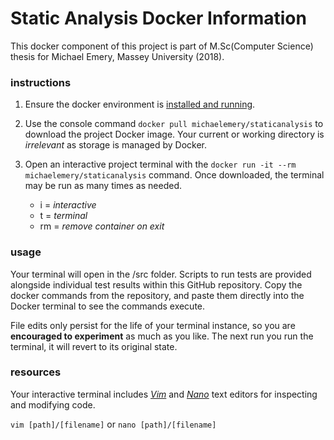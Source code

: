 # Static Analysis Docker Information

This docker component of this project is part of M.Sc(Computer Science) thesis for Michael Emery, Massey University (2018).

### instructions

1. Ensure the docker environment is [installed and running](https://www.docker.com/products/docker-desktop). 
2. Use the console command `docker pull michaelemery/staticanalysis` to download the project Docker image. Your current or working directory is *irrelevant* as storage is managed by Docker.
3. Open an interactive project terminal with the `docker run -it --rm michaelemery/staticanalysis` command. Once downloaded, the terminal may be run as many times as needed.

    * i = *interactive*
    * t = *terminal*
    * rm = *remove container on exit*

### usage

Your terminal will open in the /src folder. Scripts to run tests are provided alongside individual test results within this GitHub repository. Copy the docker commands from the repository, and paste them directly into the Docker terminal to see the commands execute.

File edits only persist for the life of your terminal instance, so you are **encouraged to experiment** as much as you like. The next run you run the terminal, it will revert to its original state.


### resources

Your interactive terminal includes [*Vim*](https://www.vim.org/docs.php) and [*Nano*](https://wiki.gentoo.org/wiki/Nano/Basics_Guide) text editors for inspecting and modifying code. 

`vim [path]/[filename]` or `nano [path]/[filename]`
